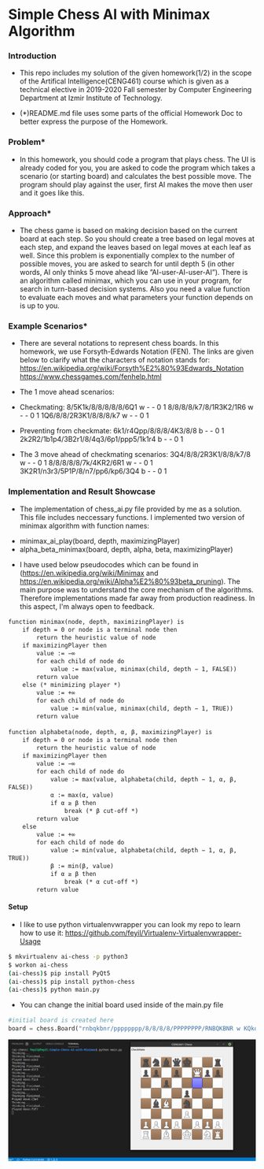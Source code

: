 # Simple Chess AI with Minimax Algorithm

### Introduction

* This repo includes my solution of the given homework(1/2) in the scope of the Artifical Intelligence(CENG461) course which is given as a technical elective in 2019-2020 Fall semester by Computer Engineering Department at Izmir Institute of Technology.
    
* (*)README.md file uses some parts of the official Homework Doc to better express the purpose of the Homework. 

### Problem* 

* In this homework, you should code a program that plays chess. The UI is already coded for you, you are asked to code the program which takes a scenario (or
starting board) and calculates the best possible move. The program should play against the user, first AI makes the move then user and it goes like this.

### Approach*

* The chess game is based on making decision based on the current board at each step. So you should create a tree based on legal moves at each step, and expand the leaves based on legal moves at each leaf as well. Since this problem is exponentially complex to the number of possible moves, you are asked to search for until depth 5 (in other words, AI only thinks 5 move ahead like ”AI-user-AI-user-AI”). There is an algorithm called minimax, which you can use in your program, for search in turn-based decision systems. Also you need a value function to evaluate each moves and what parameters your function depends on is up to you.

### Example Scenarios*

* There are several notations to represent chess boards. In this homework, we use Forsyth-Edwards Notation (FEN). The links are given below to clarify what the characters of notation stands for:
        https://en.wikipedia.org/wiki/Forsyth%E2%80%93Edwards_Notation
        https://www.chessgames.com/fenhelp.html

* The 1 move ahead scenarios:
- Checkmating:
    8/5K1k/8/8/8/8/8/6Q1 w - - 0 1
    8/8/8/8/k7/8/1R3K2/1R6 w - - 0 1
    1Q6/8/8/2R3K1/8/8/8/k7 w - - 0 1

- Preventing from checkmate:
    6k1/r4Qpp/8/8/8/4K3/8/8 b - - 0 1
    2k2R2/1b1p4/3B2r1/8/4q3/6p1/ppp5/1k1r4 b - - 0 1

* The 3 move ahead of checkmating scenarios:
    3Q4/8/8/2R3K1/8/8/k7/8 w - - 0 1
    8/8/8/8/8/7k/4KR2/6R1 w - - 0 1
    3K2R1/n3r3/5P1P/8/n7/pp6/kp6/3Q4 b - - 0 1

### Implementation and Result Showcase

* The implementation of chess_ai.py file provided by me as a solution. This file includes neccessary functions. I implemented two version of minimax algorithm with function names:
- minimax_ai_play(board, depth, maximizingPlayer)
- alpha_beta_minimax(board, depth, alpha, beta, maximizingPlayer)

* I have used below pseudocodes which can be found in (https://en.wikipedia.org/wiki/Minimax and https://en.wikipedia.org/wiki/Alpha%E2%80%93beta_pruning). The main purpose was to understand the core mechanism of the algorithms. Therefore implementations made far away from production readiness. In this aspect, I'm always open to feedback.

```
function minimax(node, depth, maximizingPlayer) is
    if depth = 0 or node is a terminal node then
        return the heuristic value of node
    if maximizingPlayer then
        value := −∞
        for each child of node do
            value := max(value, minimax(child, depth − 1, FALSE))
        return value
    else (* minimizing player *)
        value := +∞
        for each child of node do
            value := min(value, minimax(child, depth − 1, TRUE))
        return value

function alphabeta(node, depth, α, β, maximizingPlayer) is
    if depth = 0 or node is a terminal node then
        return the heuristic value of node
    if maximizingPlayer then
        value := −∞
        for each child of node do
            value := max(value, alphabeta(child, depth − 1, α, β, FALSE))
            α := max(α, value)
            if α ≥ β then
                break (* β cut-off *)
        return value
    else
        value := +∞
        for each child of node do
            value := min(value, alphabeta(child, depth − 1, α, β, TRUE))
            β := min(β, value)
            if α ≥ β then
                break (* α cut-off *)
        return value
```

#### Setup

* I like to use python virtualenvwrapper you can look my repo to learn how to use it: https://github.com/feyil/Virtualenv-Virtualenvwrapper-Usage

```bash
$ mkvirtualenv ai-chess -p python3
$ workon ai-chess
(ai-chess)$ pip install PyQt5
(ai-chess)$ pip install python-chess
(ai-chess)$ python main.py
```

* You can change the initial board used inside of the main.py file

```python
#initial board is created here
board = chess.Board("rnbqkbnr/pppppppp/8/8/8/8/PPPPPPPP/RNBQKBNR w KQkq - 0 1") 
```


![alt text](https://github.com/feyil/Simple-Chess-AI-with-Minimax/blob/master/screenshots/chess-1.png "chess-1")